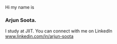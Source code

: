 Hi my name is 
### Arjun Soota.
I study at JIIT.
You can connect with me on LinkedIn www.linkedin.com/in/arjun-soota
